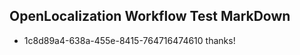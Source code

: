 ## OpenLocalization Workflow Test MarkDown
* 1c8d89a4-638a-455e-8415-764716474610 thanks!

<!--HONumber=Jul16_HO2-->


